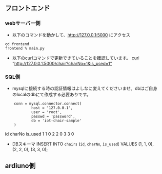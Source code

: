 ## フロントエンド

### webサーバー側
- 以下のコマンドを動かして、http://127.0.0.1:5000 にアクセス
```
cd frontend
frontend % main.py
```

- 以下のcurlコマンドで更新できていることを確認しています。
curl “http://127.0.0.1:5000/chair?charNo=1&is_used=1”


### SQL側
- mysqlに接続する時の認証情報はよしなに変えてくださいませ。dbはご自身のlocalのdbにて作成する必要ありです。
```
    conn = mysql.connector.connect(
            host = '127.0.0.1',
            user = 'root',
            passwd = 'password',
            db = 'iot-chair-sample'
    )
```

id	charNo	is_used
1	1	0
2	2	0
3	3	0


- DBスキーマ
INSERT INTO `chairs` (`id`, `charNo`, `is_used`)
VALUES
	(1, 1, 0),
	(2, 2, 0),
	(3, 3, 0);





## ardiuno側